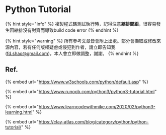 # Python Tutorial

{% hint style="info" %}
複製程式碼測試執行時，記得注意**縮排間距**，很容易發生因縮排沒有對齊而導致build code error
{% endhint %}

{% hint style="warning" %}
所有參考文章皆會附上出處。部分會擷取或修改來源內容，若有任何版權疑慮或侵犯到作者，請立即告知我 \(fd.shao@gmail.com\)，本人會立即做調整，謝謝。
{% endhint %}

## Ref.

{% embed url="https://www.w3schools.com/python/default.asp" %}



{% embed url="https://www.runoob.com/python3/python3-tutorial.html" %}

{% embed url="https://www.learncodewithmike.com/2020/02/python3-learning.html" %}

{% embed url="https://clay-atlas.com/blog/category/python/python-tutorial/" %}

